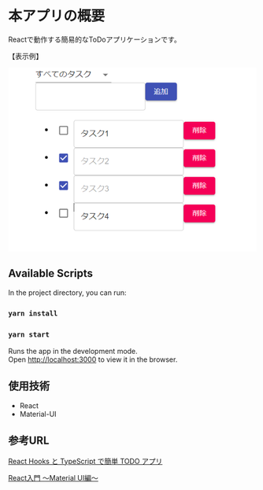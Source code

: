# 本アプリの概要

Reactで動作する簡易的なToDoアプリケーションです。

【表示例】

![表示例](Images/表示例2.png "表示例")



## Available Scripts

In the project directory, you can run:

### `yarn install`

### `yarn start`

Runs the app in the development mode.\
Open [http://localhost:3000](http://localhost:3000) to view it in the browser.

## 使用技術

- React
- Material-UI


## 参考URL

[React Hooks と TypeScript で簡単 TODO アプリ](https://zenn.dev/sprout2000/articles/60cc8f1aa08b4b)

[React入門 ～Material UI編～](https://zenn.dev/h_yoshikawa0724/articles/2020-09-24-react-material-ui)

